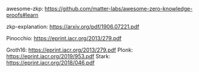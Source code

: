 awesome-zkp: https://github.com/matter-labs/awesome-zero-knowledge-proofs#learn

zkp-explanation: https://arxiv.org/pdf/1906.07221.pdf

Pinocchio: https://eprint.iacr.org/2013/279.pdf

Groth16: https://eprint.iacr.org/2013/279.pdf
Plonk: https://eprint.iacr.org/2019/953.pdf
Stark: https://eprint.iacr.org/2018/046.pdf
